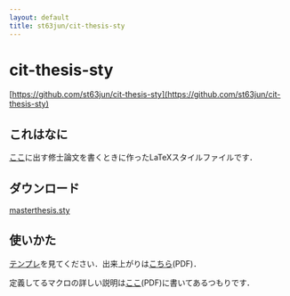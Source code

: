 ```yaml
---
layout: default
title: st63jun/cit-thesis-sty
---
```


# cit-thesis-sty
[https://github.com/st63jun/cit-thesis-sty](https://github.com/st63jun/cit-thesis-sty)

## これはなに
[ここ](http://www.eece.it-chiba.ac.jp/)に出す修士論文を書くときに作ったLaTeXスタイルファイルです．

## ダウンロード
[masterthesis.sty](https://github.com/st63jun/cit-thesis-sty/raw/master/masterthesis.sty)

## 使いかた
[テンプレ](https://github.com/st63jun/cit-thesis-sty/raw/master/Template.tex)を見てください．出来上がりは[こちら](https://github.com/st63jun/cit-thesis-sty/raw/master/masterthesis.pdf)(PDF)．

定義してるマクロの詳しい説明は[ここ](https://github.com/st63jun/cit-thesis-sty/raw/master/masterthesis.pdf)(PDF)に書いてあるつもりです．



